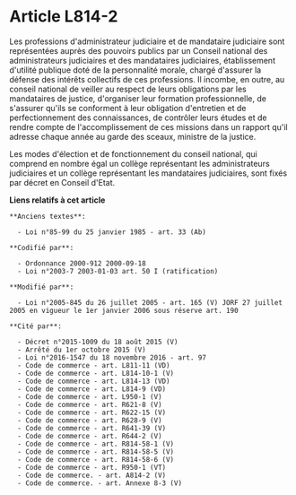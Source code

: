 # Article L814-2

Les professions d'administrateur judiciaire et de mandataire judiciaire sont représentées auprès des pouvoirs publics par un
Conseil national des administrateurs judiciaires et des mandataires judiciaires, établissement d'utilité publique doté de la
personnalité morale, chargé d'assurer la défense des intérêts collectifs de ces professions. Il incombe, en outre, au conseil
national de veiller au respect de leurs obligations par les mandataires de justice, d'organiser leur formation
professionnelle, de s'assurer qu'ils se conforment à leur obligation d'entretien et de perfectionnement des connaissances, de
contrôler leurs études et de rendre compte de l'accomplissement de ces missions dans un rapport qu'il adresse chaque année au
garde des sceaux, ministre de la justice.

Les modes d'élection et de fonctionnement du conseil national, qui comprend en nombre égal un collège représentant les
administrateurs judiciaires et un collège représentant les mandataires judiciaires, sont fixés par décret en Conseil d'Etat.

**Liens relatifs à cet article**

	**Anciens textes**:

	  - Loi n°85-99 du 25 janvier 1985 - art. 33 (Ab)

	**Codifié par**:

	  - Ordonnance 2000-912 2000-09-18
	  - Loi n°2003-7 2003-01-03 art. 50 I (ratification)

	**Modifié par**:

	  - Loi n°2005-845 du 26 juillet 2005 - art. 165 (V) JORF 27 juillet 2005 en vigueur le 1er janvier 2006 sous réserve art. 190

	**Cité par**:

	  - Décret n°2015-1009 du 18 août 2015 (V)
	  - Arrêté du 1er octobre 2015 (V)
	  - Loi n°2016-1547 du 18 novembre 2016 - art. 97
	  - Code de commerce - art. L811-11 (VD)
	  - Code de commerce - art. L814-10-1 (V)
	  - Code de commerce - art. L814-13 (VD)
	  - Code de commerce - art. L814-9 (VD)
	  - Code de commerce - art. L950-1 (V)
	  - Code de commerce - art. R621-8 (V)
	  - Code de commerce - art. R622-15 (V)
	  - Code de commerce - art. R628-9 (V)
	  - Code de commerce - art. R641-39 (V)
	  - Code de commerce - art. R644-2 (V)
	  - Code de commerce - art. R814-58-1 (V)
	  - Code de commerce - art. R814-58-5 (V)
	  - Code de commerce - art. R814-58-6 (V)
	  - Code de commerce - art. R950-1 (VT)
	  - Code de commerce. - art. A814-2 (V)
	  - Code de commerce. - art. Annexe 8-3 (V)
